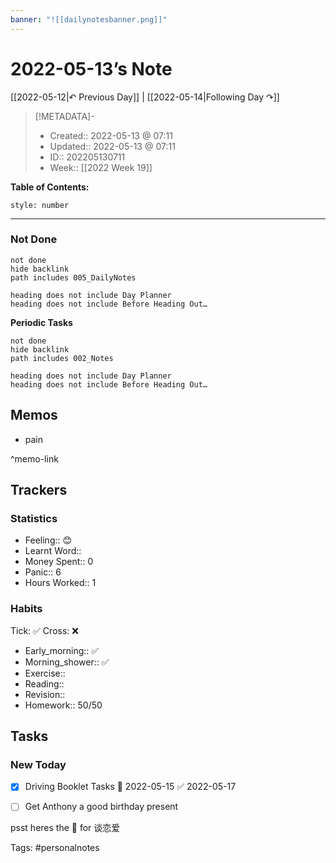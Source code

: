 ```yaml
---
banner: "![[dailynotesbanner.png]]"
---
```


# 2022-05-13’s Note

[[2022-05-12|↶ Previous Day]] | [[2022-05-14|Following Day ↷]]

> [!METADATA]-
> - Created:: 2022-05-13 @ 07:11
> - Updated:: 2022-05-13 @ 07:11
> - ID:: 202205130711
> - Week:: [[2022 Week 19]]

**Table of Contents:**
```toc
style: number
```

___
### Not Done
```tasks
not done
hide backlink
path includes 005_DailyNotes

heading does not include Day Planner
heading does not include Before Heading Out…
```
**Periodic Tasks**
```tasks
not done
hide backlink
path includes 002_Notes

heading does not include Day Planner
heading does not include Before Heading Out…
```
## Memos
- pain

^memo-link

## Trackers
### Statistics
- Feeling:: 😊
- Learnt Word:: 
- Money Spent:: 0
- Panic:: 6
- Hours Worked:: 1

### Habits

Tick: ✅ Cross: ❌

- Early_morning:: ✅
- Morning_shower:: ✅
- Exercise:: 
- Reading:: 
- Revision:: 
- Homework:: 50/50

## Tasks
### New Today
- [x] Driving Booklet Tasks 📅 2022-05-15 ✅ 2022-05-17
- [ ] Get Anthony a good birthday present


psst heres the 📅 for 谈恋爱


Tags: #personalnotes 